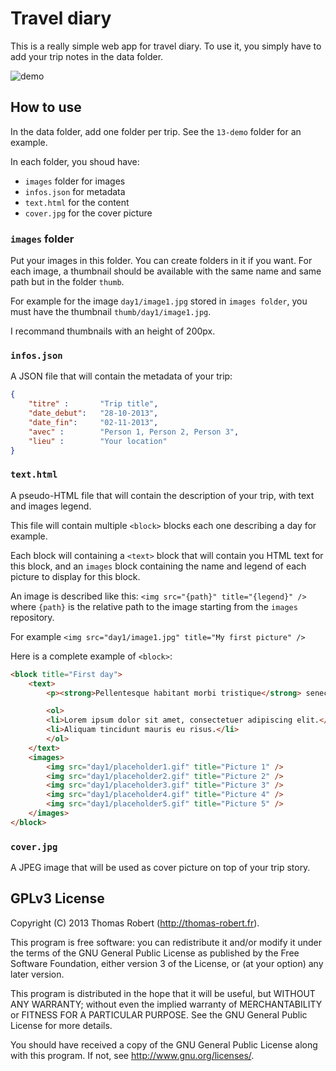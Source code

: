 # Travel diary

This is a really simple web app for travel diary. To use it, you simply have to add your trip notes in the data folder.

![demo](https://raw.github.com/ThomasRobertFr/travel-diary/gh-pages/demo.png)

## How to use

In the data folder, add one folder per trip. See the `13-demo` folder for an example.

In each folder, you shoud have:

* `images` folder for images
* `infos.json` for metadata
* `text.html` for the content
* `cover.jpg` for the cover picture

### `images` folder

Put your images in this folder. You can create folders in it if you want. For each image, a thumbnail
should be available with the same name and same path but in the folder `thumb`.

For example for the image `day1/image1.jpg` stored in `images folder`, you must have the thumbnail
`thumb/day1/image1.jpg`.

I recommand thumbnails with an height of 200px.

### `infos.json`

A JSON file that will contain the metadata of your trip:

```json
{
	"titre" :		"Trip title",
	"date_debut":	"28-10-2013",
	"date_fin":		"02-11-2013",
	"avec" :		"Person 1, Person 2, Person 3",
	"lieu" :		"Your location"
}
```

### `text.html`

A pseudo-HTML file that will contain the description of your trip, with text and images legend.

This file will contain multiple `<block>` blocks each one describing a day for example.

Each block will containing a `<text>` block that will contain you HTML text for this block, and an
`images` block containing the name and legend of each picture to display for this block.

An image is described like this: `<img src="{path}" title="{legend}" />` where `{path}` is the relative
path to the image starting from the `images` repository.

For example `<img src="day1/image1.jpg" title="My first picture" />`

Here is a complete example of `<block>`:

```html
<block title="First day">
	<text>
		<p><strong>Pellentesque habitant morbi tristique</strong> senectus et netus et malesuada fames ac turpis egestas. Vestibulum tortor quam, feugiat vitae, ultricies eget, tempor sit amet, ante. Donec eu libero sit amet quam egestas semper. <em>Aenean ultricies mi vitae est.</em> Mauris placerat eleifend leo. Quisque sit amet est et sapien ullamcorper pharetra. Vestibulum erat wisi, condimentum sed, <code>commodo vitae</code>, ornare sit amet, wisi. Aenean fermentum, elit eget tincidunt condimentum, eros ipsum rutrum orci, sagittis tempus lacus enim ac dui. <a href="#">Donec non enim</a> in turpis pulvinar facilisis. Ut felis.</p>

		<ol>
		<li>Lorem ipsum dolor sit amet, consectetuer adipiscing elit.</li>
		<li>Aliquam tincidunt mauris eu risus.</li>
		</ol>
	</text>
	<images>
		<img src="day1/placeholder1.gif" title="Picture 1" />
		<img src="day1/placeholder2.gif" title="Picture 2" />
		<img src="day1/placeholder3.gif" title="Picture 3" />
		<img src="day1/placeholder4.gif" title="Picture 4" />
		<img src="day1/placeholder5.gif" title="Picture 5" />
	</images>
</block>
```
### `cover.jpg`

A JPEG image that will be used as cover picture on top of your trip story.

## GPLv3 License

Copyright (C) 2013 Thomas Robert (http://thomas-robert.fr).

This program is free software: you can redistribute it and/or modify
it under the terms of the GNU General Public License as published by
the Free Software Foundation, either version 3 of the License, or
(at your option) any later version.

This program is distributed in the hope that it will be useful,
but WITHOUT ANY WARRANTY; without even the implied warranty of
MERCHANTABILITY or FITNESS FOR A PARTICULAR PURPOSE.  See the
GNU General Public License for more details.

You should have received a copy of the GNU General Public License
along with this program.  If not, see <http://www.gnu.org/licenses/>.